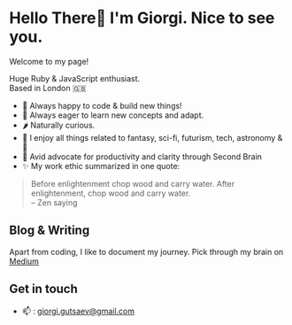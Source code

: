 # Hello There👋 I'm Giorgi. Nice to see you. 
Welcome to my page! 

Huge Ruby & JavaScript enthusiast.\
Based in London 🇬🇧

- 🤖 Always happy to code & build new things! 
- 🌱 Always eager to learn new concepts and adapt.
- 🌶 Naturally curious. 
- 👀 I enjoy all things related to fantasy, sci-fi, futurism, tech, astronomy & 🧀
- 🧠 Avid advocate for productivity and clarity through Second Brain
- ✨ My work ethic summarized in one quote: 
> Before enlightenment chop wood and carry water. After enlightenment, chop wood and carry water.\
> – Zen saying

## Blog & Writing
Apart from coding, I like to document my journey. Pick through my brain on [Medium](https://medium.com/@giorgi.gutsaev)

## Get in touch
* 📫 : giorgi.gutsaev@gmail.com 
     
<!---
giorgigutsaevi/giorgigutsaevi is a ✨ special ✨ repository because its `README.md` (this file) appears on your GitHub profile.
You can click the Preview link to take a look at your changes.
--->
